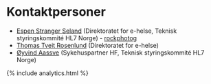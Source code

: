 # Kontaktpersoner

* [Espen Stranger Seland](mailto:espen.stranger.seland@ehelse.no) (Direktoratet for e-helse, Teknisk styringskommité HL7 Norge) - [rockphotog](https://github.com/rockphotog)
* [Thomas Tveit Rosenlund](mailto:thomas.tveit.rosenlund@ehelse.no) (Direktoratet for e-helse)
* [Øyvind Aassve](mailto:oeyaas@sykehuspartner.no) (Sykehuspartner HF, Teknisk styringskommité HL7 Norge)

{% include analytics.html %}
